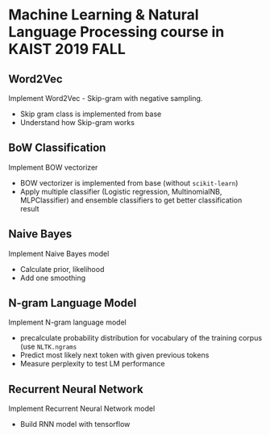 # Machine Learning & Natural Language Processing course in KAIST 2019 FALL

## Word2Vec
Implement Word2Vec - Skip-gram with negative sampling.
* Skip gram class is implemented from base
* Understand how Skip-gram works

## BoW Classification
Implement BOW vectorizer
* BOW vectorizer is implemented from base (without `scikit-learn`)
* Apply multiple classifier (Logistic regression, MultinomialNB, MLPClassifier) and ensemble classifiers to get better classification result

## Naive Bayes
Implement Naive Bayes model
* Calculate prior, likelihood
* Add one smoothing

## N-gram Language Model
Implement N-gram language model
* precalculate probability distribution for vocabulary of the training corpus (use `NLTK.ngrams`
* Predict most likely next token with given previous tokens
* Measure perplexity to test LM performance

## Recurrent Neural Network
Implement Recurrent Neural Network model
* Build RNN model with tensorflow
